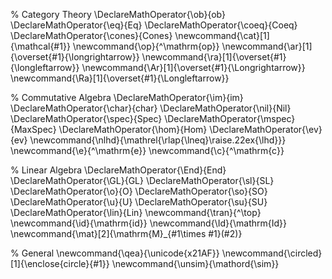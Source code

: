 % Category Theory
\DeclareMathOperator{\ob}{ob}
\DeclareMathOperator{\eq}{Eq}
\DeclareMathOperator{\coeq}{Coeq}
\DeclareMathOperator{\cones}{Cones}
\newcommand{\cat}[1]{\mathcal{#1}}
\newcommand{\op}{^\mathrm{op}}
\newcommand{\ar}[1]{\overset{#1}{\longrightarrow}}
\newcommand{\ra}[1]{\overset{#1}{\longleftarrow}}
\newcommand{\Ar}[1]{\overset{#1}{\Longrightarrow}}
\newcommand{\Ra}[1]{\overset{#1}{\Longleftarrow}}

% Commutative Algebra
\DeclareMathOperator{\im}{im}
\DeclareMathOperator{\char}{char}
\DeclareMathOperator{\nil}{Nil}
\DeclareMathOperator{\spec}{Spec}
\DeclareMathOperator{\mspec}{MaxSpec}
\DeclareMathOperator{\hom}{Hom}
\DeclareMathOperator{\ev}{ev}
\newcommand{\nlhd}{\mathrel{\rlap{\lneq}\raise.22ex{\lhd}}}
\newcommand{\e}{^\mathrm{e}}
\newcommand{\c}{^\mathrm{c}}

% Linear Algebra
\DeclareMathOperator{\End}{End}
\DeclareMathOperator{\GL}{GL}
\DeclareMathOperator{\sl}{SL}
\DeclareMathOperator{\o}{O}
\DeclareMathOperator{\so}{SO}
\DeclareMathOperator{\u}{U}
\DeclareMathOperator{\su}{SU}
\DeclareMathOperator{\lin}{Lin}
\newcommand{\tran}{^\top}
\newcommand{\id}{\mathrm{id}}
\newcommand{\Id}{\mathrm{Id}}
\newcommand{\mat}[2]{\mathrm{M}\_{#1\times #1}(#2)}

% General
\newcommand{\qea}{\unicode{x21AF}}
\newcommand{\circled}[1]{\enclose{circle}{#1}}
\newcommand{\unsim}{\mathord{\sim}}
